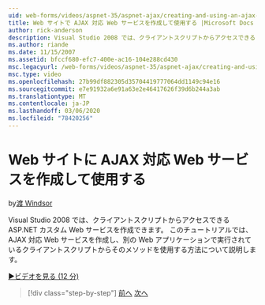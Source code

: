 ```yaml
---
uid: web-forms/videos/aspnet-35/aspnet-ajax/creating-and-using-an-ajax-enabled-web-service-in-a-web-site
title: Web サイトで AJAX 対応 Web サービスを作成して使用する |Microsoft Docs
author: rick-anderson
description: Visual Studio 2008 では、クライアントスクリプトからアクセスできる ASP.NET カスタム Web サービスを作成できます。 このチュートリアルでは、AJ を作成する方法を示します。
ms.author: riande
ms.date: 11/15/2007
ms.assetid: bfccf680-efc7-400e-ac16-104e288cd430
msc.legacyurl: /web-forms/videos/aspnet-35/aspnet-ajax/creating-and-using-an-ajax-enabled-web-service-in-a-web-site
msc.type: video
ms.openlocfilehash: 27b99df882305d35704419777064dd1149c94e16
ms.sourcegitcommit: e7e91932a6e91a63e2e46417626f39d6b244a3ab
ms.translationtype: MT
ms.contentlocale: ja-JP
ms.lasthandoff: 03/06/2020
ms.locfileid: "78420256"
---
```

# <a name="creating-and-using-an-ajax-enabled-web-service-in-a-web-site"></a>Web サイトに AJAX 対応 Web サービスを作成して使用する

by[渡 Windsor](https://twitter.com/robwindsor)

Visual Studio 2008 では、クライアントスクリプトからアクセスできる ASP.NET カスタム Web サービスを作成できます。 このチュートリアルでは、AJAX 対応 Web サービスを作成し、別の Web アプリケーションで実行されているクライアントスクリプトからそのメソッドを使用する方法について説明します。

[&#9654;ビデオを見る (12 分)](https://channel9.msdn.com/Blogs/ASP-NET-Site-Videos/creating-and-using-an-ajax-enabled-web-service-in-a-web-site)

> [!div class="step-by-step"]
> [前へ](adding-ajax-functionality-to-an-existing-aspnet-page.md)
> [次へ](aspnet-ajax-a-demonstration-of-aspnet-ajax.md)

